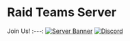 # Raid Teams Server

Join Us!
:---:
[![Server Banner](https://7daystodie-servers.com/server/104744/banners/leaderboard-1.png)](https://7daystodie-servers.com/server/104744/)
[![Discord](https://discord.com/assets/ff41b628a47ef3141164bfedb04fb220.png)](https://discord.gg/x33at6WWrs)
